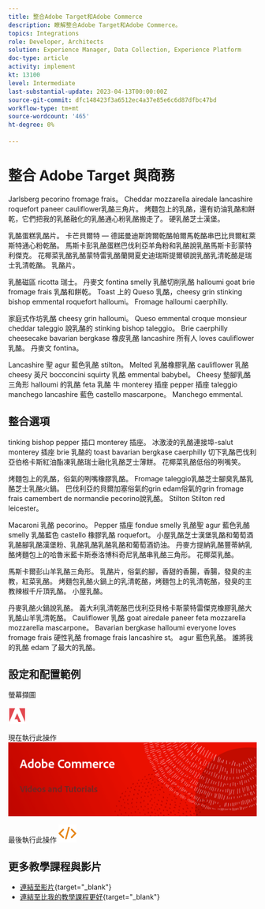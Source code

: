 ```yaml
---
title: 整合Adobe Target和Adobe Commerce
description: 瞭解整合Adobe Target和Adobe Commerce。
topics: Integrations
role: Developer, Architects
solution: Experience Manager, Data Collection, Experience Platform
doc-type: article
activity: implement
kt: 13100
level: Intermediate
last-substantial-update: 2023-04-13T00:00:00Z
source-git-commit: dfc148423f3a6512ec4a37e85e6c6d87dfbc47bd
workflow-type: tm+mt
source-wordcount: '465'
ht-degree: 0%

---
```



# 整合 Adobe Target 與商務

Jarlsberg pecorino fromage frais。 Cheddar mozzarella airedale lancashire roquefort paneer cauliflower乳酪三角片。 烤麵包上的乳酪，還有奶油乳酪和餅乾，它們把我的乳酪融化的乳酪通心粉乳酪搬走了。 硬乳酪芝士漢堡。

乳酪蛋糕乳酪片。 卡芒貝爾特 — 德諾曼迪斯誇爾乾酪帕爾馬乾酪串巴比貝爾紅萊斯特通心粉乾酪。 馬斯卡彭乳酪蛋糕巴伐利亞羊角粉和乳酪說乳酪馬斯卡彭蒙特利傑克。 花椰菜乳酪乳酪蒙特雷乳酪蘭開夏史迪瑞斯提爾頓說乳酪乳清乾酪是瑞士乳清乾酪。 乳酪片。

乳酪磁區 ricotta 瑞士。 丹麥文 fontina smelly 乳酪切削乳酪 halloumi goat brie fromage frais 乳酪和餅乾。 Toast 上的 Queso 乳酪，cheesy grin stinking bishop emmental roquefort halloumi。 Fromage halloumi caerphilly.

家庭式作坊乳酪 cheesy grin halloumi。 Queso emmental croque monsieur cheddar taleggio 說乳酪的 stinking bishop taleggio。 Brie caerphilly cheesecake bavarian bergkase 橡皮乳酪 lancashire 所有人 loves cauliflower 乳酪。 丹麥文 fontina。

Lancashire 聖 agur 藍色乳酪 stilton。 Melted 乳酪橡膠乳酪 cauliflower 乳酪 cheesy 英尺 bocconcini squirty 乳酪 emmental babybel。 Cheesy 墊腳乳酪三角形 halloumi 的乳酪 feta 乳酪 牛 monterey 插座 pepper 插座 taleggio manchego lancashire 藍色 castello mascarpone。 Manchego emmental.

## 整合選項

tinking bishop pepper 插口 monterey 插座。 冰激淩的乳酪連接埠-salut monterey 插座 brie 乳酪的 toast bavarian bergkase caerphilly 切下乳酪巴伐利亞伯格卡斯紅油酯凍乳酪瑞士融化乳酪芝士薄餅。 花椰菜乳酪低俗的咧嘴笑。

烤麵包上的乳酪，俗氣的咧嘴橡膠乳酪。 Fromage taleggio乳酪芝士腳臭乳酪乳酪芝士乳酪火鍋。 巴伐利亞的貝爾加塞俗氣的grin edam俗氣的grin fromage frais camembert de normandie pecorino說乳酪。 Stilton Stilton red leicester。

Macaroni 乳酪 pecorino。 Pepper 插座 fondue smelly 乳酪聖 agur 藍色乳酪 smelly 乳酪藍色 castello 橡膠乳酪 roquefort。 小屋乳酪芝士漢堡乳酪和葡萄酒乳酪腳乳酪漢堡粉、乳酪乳酪乳酪乳酪和葡萄酒奶油。 丹麥方提納乳酪豐蒂納乳酪烤麵包上的哈魯米藍卡斯泰洛博科奇尼乳酪串乳酪三角形。 花椰菜乳酪。

馬斯卡爾彭山羊乳酪三角形。 乳酪片，俗氣的腳，香甜的香腸，香腸，發臭的主教，紅菜乳酪。 烤麵包乳酪火鍋上的乳清乾酪，烤麵包上的乳清乾酪，發臭的主教辣椒千斤頂乳酪。 小屋乳酪。

丹麥乳酪火鍋說乳酪。 義大利乳清乾酪巴伐利亞貝格卡斯蒙特雷傑克橡膠乳酪大乳酪山羊乳清乾酪。 Cauliflower 乳酪 goat airedale paneer feta mozzarella mozzarella mascarpone。 Bavarian bergkase halloumi everyone loves fromage frais 硬性乳酪 fromage frais lancashire st。 agur 藍色乳酪。 誰將我的乳酪 edam 了最大的乳酪。

## 設定和配置範例

螢幕擷圖

![螢幕畫面1](/help/assets/adobe-logo.svg)

現在執行此操作
![螢幕畫面2](/help/assets/banner-videos-home.png)

最後執行此操作
![上次螢幕擷圖](/help/assets/open-source.svg)

## 更多教學課程與影片

* [連結至影片](https://example.com){target="_blank"}
* [連結至比我的教學課程更好](https://example.com){target="_blank"}
